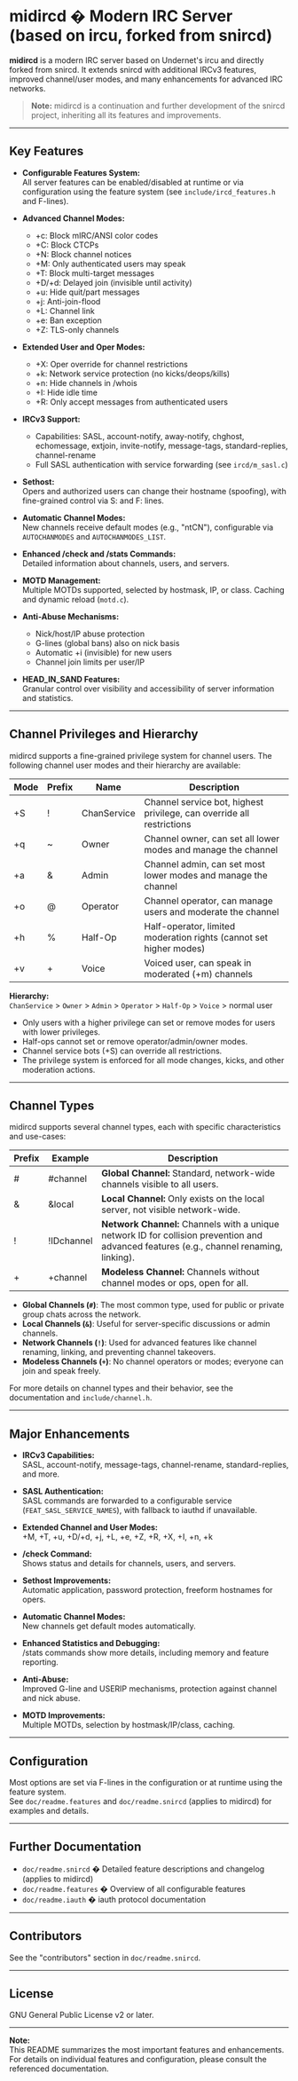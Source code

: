 # midircd � Modern IRC Server (based on ircu, forked from snircd)

**midircd** is a modern IRC server based on Undernet's ircu and directly forked from snircd. It extends snircd with additional IRCv3 features, improved channel/user modes, and many enhancements for advanced IRC networks.

> **Note:** midircd is a continuation and further development of the snircd project, inheriting all its features and improvements.

---

## Key Features

- **Configurable Features System:**  
  All server features can be enabled/disabled at runtime or via configuration using the feature system (see `include/ircd_features.h` and F-lines).

- **Advanced Channel Modes:**  
  - +c: Block mIRC/ANSI color codes  
  - +C: Block CTCPs  
  - +N: Block channel notices  
  - +M: Only authenticated users may speak  
  - +T: Block multi-target messages  
  - +D/+d: Delayed join (invisible until activity)  
  - +u: Hide quit/part messages  
  - +j: Anti-join-flood  
  - +L: Channel link  
  - +e: Ban exception  
  - +Z: TLS-only channels

- **Extended User and Oper Modes:**  
  - +X: Oper override for channel restrictions  
  - +k: Network service protection (no kicks/deops/kills)  
  - +n: Hide channels in /whois  
  - +I: Hide idle time  
  - +R: Only accept messages from authenticated users

- **IRCv3 Support:**  
  - Capabilities: SASL, account-notify, away-notify, chghost, echomessage, extjoin, invite-notify, message-tags, standard-replies, channel-rename  
  - Full SASL authentication with service forwarding (see `ircd/m_sasl.c`)

- **Sethost:**  
  Opers and authorized users can change their hostname (spoofing), with fine-grained control via S: and F: lines.

- **Automatic Channel Modes:**  
  New channels receive default modes (e.g., "ntCN"), configurable via `AUTOCHANMODES` and `AUTOCHANMODES_LIST`.

- **Enhanced /check and /stats Commands:**  
  Detailed information about channels, users, and servers.

- **MOTD Management:**  
  Multiple MOTDs supported, selected by hostmask, IP, or class. Caching and dynamic reload (`motd.c`).

- **Anti-Abuse Mechanisms:**  
  - Nick/host/IP abuse protection  
  - G-lines (global bans) also on nick basis  
  - Automatic +i (invisible) for new users  
  - Channel join limits per user/IP

- **HEAD_IN_SAND Features:**  
  Granular control over visibility and accessibility of server information and statistics.

---

## Channel Privileges and Hierarchy

midircd supports a fine-grained privilege system for channel users. The following channel user modes and their hierarchy are available:

| Mode | Prefix | Name         | Description                                                                 |
|------|--------|--------------|-----------------------------------------------------------------------------|
| +S   | !      | ChanService  | Channel service bot, highest privilege, can override all restrictions        |
| +q   | ~      | Owner        | Channel owner, can set all lower modes and manage the channel                |
| +a   | &      | Admin        | Channel admin, can set most lower modes and manage the channel               |
| +o   | @      | Operator     | Channel operator, can manage users and moderate the channel                  |
| +h   | %      | Half-Op      | Half-operator, limited moderation rights (cannot set higher modes)           |
| +v   | +      | Voice        | Voiced user, can speak in moderated (+m) channels                            |

**Hierarchy:**  
`ChanService` > `Owner` > `Admin` > `Operator` > `Half-Op` > `Voice` > normal user

- Only users with a higher privilege can set or remove modes for users with lower privileges.
- Half-ops cannot set or remove operator/admin/owner modes.
- Channel service bots (+S) can override all restrictions.
- The privilege system is enforced for all mode changes, kicks, and other moderation actions.

---

## Channel Types

midircd supports several channel types, each with specific characteristics and use-cases:

| Prefix | Example         | Description                                                                 |
|--------|----------------|-----------------------------------------------------------------------------|
| #      | #channel       | **Global Channel:** Standard, network-wide channels visible to all users.   |
| &      | &local         | **Local Channel:** Only exists on the local server, not visible network-wide.|
| !      | !IDchannel     | **Network Channel:** Channels with a unique network ID for collision prevention and advanced features (e.g., channel renaming, linking).|
| +      | +channel       | **Modeless Channel:** Channels without channel modes or ops, open for all.  |

- **Global Channels (`#`)**: The most common type, used for public or private group chats across the network.
- **Local Channels (`&`)**: Useful for server-specific discussions or admin channels.
- **Network Channels (`!`)**: Used for advanced features like channel renaming, linking, and preventing channel takeovers.
- **Modeless Channels (`+`)**: No channel operators or modes; everyone can join and speak freely.

For more details on channel types and their behavior, see the documentation and `include/channel.h`.

---

## Major Enhancements

- **IRCv3 Capabilities:**  
  SASL, account-notify, message-tags, channel-rename, standard-replies, and more.

- **SASL Authentication:**  
  SASL commands are forwarded to a configurable service (`FEAT_SASL_SERVICE_NAMES`), with fallback to iauthd if unavailable.

- **Extended Channel and User Modes:**  
  +M, +T, +u, +D/+d, +j, +L, +e, +Z, +R, +X, +I, +n, +k

- **/check Command:**  
  Shows status and details for channels, users, and servers.

- **Sethost Improvements:**  
  Automatic application, password protection, freeform hostnames for opers.

- **Automatic Channel Modes:**  
  New channels get default modes automatically.

- **Enhanced Statistics and Debugging:**  
  /stats commands show more details, including memory and feature reporting.

- **Anti-Abuse:**  
  Improved G-line and USERIP mechanisms, protection against channel and nick abuse.

- **MOTD Improvements:**  
  Multiple MOTDs, selection by hostmask/IP/class, caching.

---

## Configuration

Most options are set via F-lines in the configuration or at runtime using the feature system.  
See `doc/readme.features` and `doc/readme.snircd` (applies to midircd) for examples and details.

---

## Further Documentation

- `doc/readme.snircd` � Detailed feature descriptions and changelog (applies to midircd)
- `doc/readme.features` � Overview of all configurable features
- `doc/readme.iauth` � iauth protocol documentation

---

## Contributors

See the "contributors" section in `doc/readme.snircd`.

---

## License

GNU General Public License v2 or later.

---

**Note:**  
This README summarizes the most important features and enhancements. For details on individual features and configuration, please consult the referenced documentation.